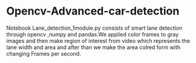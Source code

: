 # Opencv-Advanced-car-detection
Notebook Lane_detection_1module.py consists of smart lane detection through opencv ,numpy and pandas.We applied color frames to gray images and
then make region of interest from video which represents the lane width and area and after than we make the area colred form with changing Frames per second.
